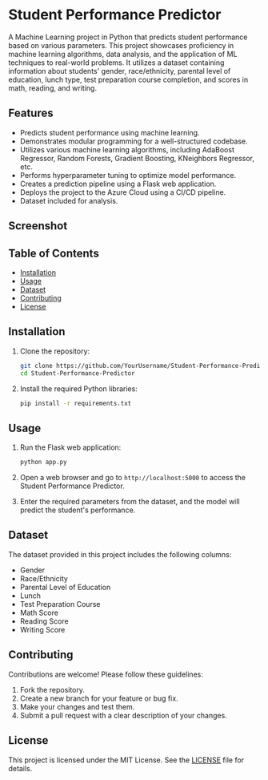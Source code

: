 # Student Performance Predictor
A Machine Learning project in Python that predicts student performance based on various parameters. This project showcases proficiency in machine learning algorithms, data analysis, and the application of ML techniques to real-world problems. It utilizes a dataset containing information about students' gender, race/ethnicity, parental level of education, lunch type, test preparation course completion, and scores in math, reading, and writing.

## Features

- Predicts student performance using machine learning.
- Demonstrates modular programming for a well-structured codebase.
- Utilizes various machine learning algorithms, including AdaBoost Regressor, Random Forests, Gradient Boosting, KNeighbors Regressor, etc.
- Performs hyperparameter tuning to optimize model performance.
- Creates a prediction pipeline using a Flask web application.
- Deploys the project to the Azure Cloud using a CI/CD pipeline.
- Dataset included for analysis.

## Screenshot 

## Table of Contents

- [Installation](#installation)
- [Usage](#usage)
- [Dataset](#dataset)
- [Contributing](#contributing)
- [License](#license)

## Installation

1. Clone the repository:

   ```bash
   git clone https://github.com/YourUsername/Student-Performance-Predictor.git
   cd Student-Performance-Predictor
   ```

2. Install the required Python libraries:

   ```bash
   pip install -r requirements.txt
   ```

## Usage

1. Run the Flask web application:

   ```bash
   python app.py
   ```

2. Open a web browser and go to `http://localhost:5000` to access the Student Performance Predictor.

3. Enter the required parameters from the dataset, and the model will predict the student's performance.

## Dataset

The dataset provided in this project includes the following columns:

- Gender
- Race/Ethnicity
- Parental Level of Education
- Lunch
- Test Preparation Course
- Math Score
- Reading Score
- Writing Score

## Contributing

Contributions are welcome! Please follow these guidelines:

1. Fork the repository.
2. Create a new branch for your feature or bug fix.
3. Make your changes and test them.
4. Submit a pull request with a clear description of your changes.

## License

This project is licensed under the MIT License. See the [LICENSE](LICENSE) file for details.
